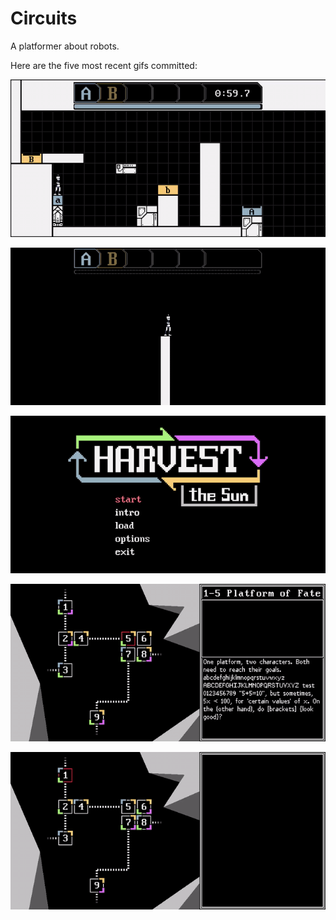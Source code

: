 # Circuits
A platformer about robots.

Here are the five most recent gifs committed:

![47-clock-ui.gif](gifs/47-clock-ui.gif?raw=true "47-clock-ui")

![46-game-ui.gif](gifs/46-game-ui.gif?raw=true "46-game-ui")

![45-non-monspaced-text.gif](gifs/45-non-monspaced-text.gif?raw=true "45-non-monspaced-text")

![044-description-box.gif](gifs/044-description-box.gif?raw=true "044-description-box")

![043-rocks-and-panel-resize.gif](gifs/043-rocks-and-panel-resize.gif?raw=true "043-rocks-and-panel-resize")
